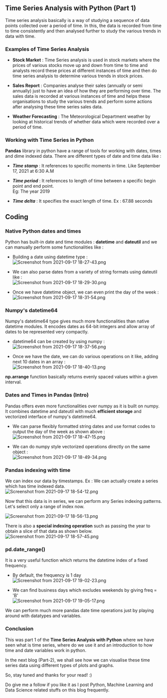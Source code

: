 ## Time Series Analysis with Python (Part 1)

Time series analysis basically is a way of studying a sequence of data points collected over a period of time. In this, the data is recorded from time to time consistently and then analysed further to study the various trends in data with time. 

### Examples of Time Series Analysis

- **Stock Market** : Time Series analysis is used in stock markets where the prices of various stocks move up and down from time to time and analysts record these prices at different instances of time and then do time series analysis to determine various trends in stock prices.

- **Sales Report** : Companies analyse their sales (annually or semi annually) just to have an idea of how they are performing over time. The sales data is recorded at various instances of time and helps these organisations to study the various trends and perform some actions after analysing these time series sales data.

- **Weather Forecasting** : The Meteorological Department weather by looking at historical trends of whether data which were recorded over a period of time.

### Working with Time Series in Python
 
**Pandas** library in python have a range of tools for working with dates, times and dime indexed data. There are different types of date and time data like :

- ***Time stamp*** : It references to specific moments in time. Like September 17, 2021 at 6:30 A.M
 
-  ***Time period*** : It references to length of time between a specific begin point and end point. <br>Eg: The year 2019

- ***Time delta*** :  It specifies the exact length of time. Ex : 67.88 seconds

## Coding

### Native Python dates and times

Python has built-in date and time modules : **datetime** and **dateutil** and we can manually perform some functionalities like :

- Building a date using datetime type : <br> 
![Screenshot from 2021-09-17 18-27-43.png](https://cdn.hashnode.com/res/hashnode/image/upload/v1631883494812/z18HwDtxe.png)

- We can also parse dates from a variety of string formats using dateutil like : <br>
![Screenshot from 2021-09-17 18-29-30.png](https://cdn.hashnode.com/res/hashnode/image/upload/v1631883588489/KIahlF7D6.png)

- Once we have datetime object, we can even print the day of the week : <br>
![Screenshot from 2021-09-17 18-31-54.png](https://cdn.hashnode.com/res/hashnode/image/upload/v1631883729983/rQpFxwjfk.png)

### Numpy's datetime64

Numpy's datetime64 type gives much more functionalities than native datetime modules. It encodes dates as 64-bit integers and allow array of dates to be represented very compactly.

- datetime64 can be created by using numpy :<br>
![Screenshot from 2021-09-17 18-37-56.png](https://cdn.hashnode.com/res/hashnode/image/upload/v1631884090384/FiiIRgHcm.png)

- Once we have the date, we can do various operations on it like, adding next 10 dates in an array : <br>
![Screenshot from 2021-09-17 18-40-13.png](https://cdn.hashnode.com/res/hashnode/image/upload/v1631884228529/D8MM66RuN.png)

**np.arrange** function basically returns evenly spaced values within a given interval.

### Dates and Times in Pandas (Intro)

Pandas offers even more functionalities over numpy as it is built on numpy. It combines datetime and dateutil with much **efficient storage** and vectorized interface of numpy's datetime64. 

- We can parse flexibly formatted string dates and use format codes to output the day of the week as shown above : <br>
![Screenshot from 2021-09-17 18-47-15.png](https://cdn.hashnode.com/res/hashnode/image/upload/v1631884651054/dvkCxjrQ9.png)

- We can do numpy style vectorized operations directly on the same object :<br>
![Screenshot from 2021-09-17 18-49-34.png](https://cdn.hashnode.com/res/hashnode/image/upload/v1631884788506/G-CI1CwPR.png)

### Pandas indexing with time

We can index our data by timestamps. Ex : We can actually create a series which has time indexed data. <br>
![Screenshot from 2021-09-17 18-54-12.png](https://cdn.hashnode.com/res/hashnode/image/upload/v1631885069587/QE9nIgxu0.png)

Now that this data is in series, we can perform any Series indexing patterns. Let's select only a range of index now.

![Screenshot from 2021-09-17 18-56-13.png](https://cdn.hashnode.com/res/hashnode/image/upload/v1631885183336/3KkxS4VlH.png)

There is also a **special indexing operation** such as passing the year to obtain a slice of that data as shown below.<br>
![Screenshot from 2021-09-17 18-57-45.png](https://cdn.hashnode.com/res/hashnode/image/upload/v1631885281617/RtVrta1AR.png)

### pd.date_range()
It is a very useful function which returns the datetime index of a fixed frequency.

- By default, the frequency is  1 day <br>
![Screenshot from 2021-09-17 19-02-23.png](https://cdn.hashnode.com/res/hashnode/image/upload/v1631885557781/erKi9f3b-.png)

- We can find business days which excludes weekends by giving freq = 'B' <br>
![Screenshot from 2021-09-17 19-05-17.png](https://cdn.hashnode.com/res/hashnode/image/upload/v1631885729529/Wk0eScAoF.png)

We can perform much more pandas date time operations just by playing around with datatypes and variables.  

### Conclusion

This was part 1 of the **Time Series Analysis with Python** where we have seen what is time series, where do we use it and an introduction to how time and date variables work in python.

In the next blog (Part-2), we shall see how we can visualise these time series data using different types of plots and graphs.

So, stay tuned and thanks for your read! :)

Do give me a follow if you like it as I post Python, Machine Learning and Data Science related stuffs on this blog frequently.












